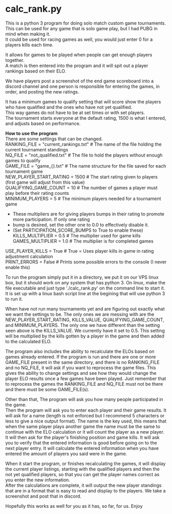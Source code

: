 # calc_rank.py

This is a python 3 program for doing solo match custom game tournaments.<br>
This can be used for any game that is solo game play, but I had PUBG in mind when making it.<br>
It could be used for racing games as well, you would just enter 0 for a players kills each time.<br>

It allows for games to be played when people can get enough players together.<br>
A match is then entered into the program and it will spit out a player rankings based on their ELO.<br>

We have players post a screenshot of the end game scoreboard into a discord channel and one person is responsible for entering the games, in order, and posting the new ratings.<br>

It has a minimum games to qualify setting that will score show the players who have qualified and the ones who have not yet qualified.<br>
This way games do not have to be at set times or with set players.<br>
The tournament starts everyone at the default rating, 1500 is what I entered, and adjusts based on performance.

<b>How to use the program</b><br>
There are some settings that can be changed.<br>
RANKING_FILE = "current_rankings.txt"   # The name of the file holding the current tournament standings<br>
NQ_FILE = "not_qualified.txt"           # The file to hold the players without enough games to qualify<br>
GAME_FILE = "game_{}.txt"               # The name structure for the file saved for each tournament game<br>
NEW_PLAYER_START_RATING = 1500          # The start rating given to players (first game will adjust from this value)<br>
QUALIFYING_GAME_COUNT = 10              # The number of games a player must play before their rating counts<br>
MINIMUM_PLAYERS = 5                     # The minimum players needed for a tournament game<br>
* These multipliers are for giving players bumps in their rating to promote more participation. If only one rating<br>
*  bump is desired, set the other one to 0.0 to effectively disable it.<br>
*  (Set PARTICIPATION_SCORE_BUMPS to True to enable these)<br>
KILLS_MULTIPLIER = 0.5                  # The multiplier used for game kills<br>
GAMES_MULTIPLIER = 1.0                  # The multiplier is for completed games<br>

USE_PLAYER_KILLS = True                 # True = Uses player kills in game in rating adjustment calculation<br>
PRINT_ERRORS = False                    # Prints some possible errors to the console (I never enable this)<br>

To run the program simply put it in a directory, we put it on our VPS linux box, but it should work on any system that has python 3. On linux, make the file executable and just type './calc_rank.py' on the command line to start it. It is set up with a linux bash script line at the begining that will use python 3 to run it.<br>

When have not run many tournaments yet and are figuring out exactly what we want the settings to be. 
The only ones we are messing with are the NEW_PLAYER_START_RATING, KILLS_VALUE, QUALIFYING_GAME_COUNT, and MINIMUM_PLAYERS. 
The only one we have different than the setting seen above is the KILLS_VALUE. We currently have it set to 0.5. 
This setting will be multiplied by the kills gotten by a player in the game and then added to the calculated ELO.

The program also includes the ability to recalculate the ELOs based on games already entered. If the program is run and there are one or more GAME_FILE present in the same directory, and there is no RANKING_FILE and no NQ_FILE, it will ask if you want to reprocess the game files. This gives the ability to change settings and see how they would change the player ELO results once a few games have been played. Just remember that to reprocess the games the RANKING_FILE and NQ_FILE must not be there and there must be some GAME_FILE(s).<br>

Other than that, The program will ask you how many people participated in the game.<br>
Then the program will ask you to enter each player and their game results. It will ask for a name (length is not enforced but I recommend 5 characters or less to give a nice output format). The name is the key used, this means that when the same player plays another game the name must be the same to continue with the ELO calculation or it will count the player as a new player. It will then ask for the player's finishing position and game kills. It will ask you to verify that the entered information is good before going on to the next player entry. It will calculate the entered information when you have entered the amount of players you said were in the game.<br>

When it start the program, or finishes recalculating the games, it will display the current player listings, starting with the qualified players and then the not yet qualified players, so that you can get the player names correct as you enter the new information.<br>
After the calculations are complete, it will output the new player standings that are in a format that is easy to read and display to the players. We take a screenshot and post that in discord.

Hopefully this works as well for you as it has, so far, for us. Enjoy<br>
